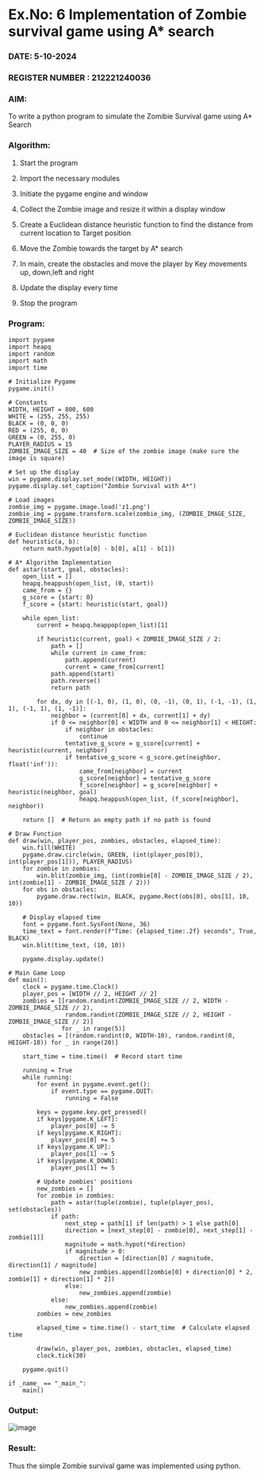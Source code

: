 # Ex.No: 6  Implementation of Zombie survival game using A* search 

### DATE: 5-10-2024
### REGISTER NUMBER : 212221240036
### AIM: 

To write a python program to simulate the Zomibie Survival game using A* Search 

### Algorithm:

1. Start the program

2. Import the necessary modules

3. Initiate the pygame engine and window

4. Collect the Zombie image and resize it within a display window 

5. Create a Euclidean distance heuristic function to find the distance from current location to Target position

6.  Move the Zombie towards the target by A* search 

7.  In main, create the obstacles and move the player by Key movements up, down,left and right 

10.  Update the display every time 

11.  Stop the program

 ### Program:

```
import pygame
import heapq
import random
import math
import time

# Initialize Pygame
pygame.init()

# Constants
WIDTH, HEIGHT = 800, 600
WHITE = (255, 255, 255)
BLACK = (0, 0, 0)
RED = (255, 0, 0)
GREEN = (0, 255, 0)
PLAYER_RADIUS = 15
ZOMBIE_IMAGE_SIZE = 40  # Size of the zombie image (make sure the image is square)

# Set up the display
win = pygame.display.set_mode((WIDTH, HEIGHT))
pygame.display.set_caption("Zombie Survival with A*")

# Load images
zombie_img = pygame.image.load('z1.png')
zombie_img = pygame.transform.scale(zombie_img, (ZOMBIE_IMAGE_SIZE, ZOMBIE_IMAGE_SIZE))

# Euclidean distance heuristic function
def heuristic(a, b):
    return math.hypot(a[0] - b[0], a[1] - b[1])

# A* Algorithm Implementation
def astar(start, goal, obstacles):
    open_list = []
    heapq.heappush(open_list, (0, start))
    came_from = {}
    g_score = {start: 0}
    f_score = {start: heuristic(start, goal)}

    while open_list:
        current = heapq.heappop(open_list)[1]

        if heuristic(current, goal) < ZOMBIE_IMAGE_SIZE / 2:
            path = []
            while current in came_from:
                path.append(current)
                current = came_from[current]
            path.append(start)
            path.reverse()
            return path

        for dx, dy in [(-1, 0), (1, 0), (0, -1), (0, 1), (-1, -1), (1, 1), (-1, 1), (1, -1)]:
            neighbor = (current[0] + dx, current[1] + dy)
            if 0 <= neighbor[0] < WIDTH and 0 <= neighbor[1] < HEIGHT:
                if neighbor in obstacles:
                    continue
                tentative_g_score = g_score[current] + heuristic(current, neighbor)
                if tentative_g_score < g_score.get(neighbor, float('inf')):
                    came_from[neighbor] = current
                    g_score[neighbor] = tentative_g_score
                    f_score[neighbor] = g_score[neighbor] + heuristic(neighbor, goal)
                    heapq.heappush(open_list, (f_score[neighbor], neighbor))

    return []  # Return an empty path if no path is found

# Draw Function
def draw(win, player_pos, zombies, obstacles, elapsed_time):
    win.fill(WHITE)
    pygame.draw.circle(win, GREEN, (int(player_pos[0]), int(player_pos[1])), PLAYER_RADIUS)
    for zombie in zombies:
        win.blit(zombie_img, (int(zombie[0] - ZOMBIE_IMAGE_SIZE / 2), int(zombie[1] - ZOMBIE_IMAGE_SIZE / 2)))
    for obs in obstacles:
        pygame.draw.rect(win, BLACK, pygame.Rect(obs[0], obs[1], 10, 10))
    
    # Display elapsed time
    font = pygame.font.SysFont(None, 36)
    time_text = font.render(f"Time: {elapsed_time:.2f} seconds", True, BLACK)
    win.blit(time_text, (10, 10))
    
    pygame.display.update()

# Main Game Loop
def main():
    clock = pygame.time.Clock()
    player_pos = [WIDTH // 2, HEIGHT // 2]
    zombies = [[random.randint(ZOMBIE_IMAGE_SIZE // 2, WIDTH - ZOMBIE_IMAGE_SIZE // 2), 
                random.randint(ZOMBIE_IMAGE_SIZE // 2, HEIGHT - ZOMBIE_IMAGE_SIZE // 2)] 
               for _ in range(5)]
    obstacles = [(random.randint(0, WIDTH-10), random.randint(0, HEIGHT-10)) for _ in range(20)]

    start_time = time.time()  # Record start time

    running = True
    while running:
        for event in pygame.event.get():
            if event.type == pygame.QUIT:
                running = False

        keys = pygame.key.get_pressed()
        if keys[pygame.K_LEFT]:
            player_pos[0] -= 5
        if keys[pygame.K_RIGHT]:
            player_pos[0] += 5
        if keys[pygame.K_UP]:
            player_pos[1] -= 5
        if keys[pygame.K_DOWN]:
            player_pos[1] += 5

        # Update zombies' positions
        new_zombies = []
        for zombie in zombies:
            path = astar(tuple(zombie), tuple(player_pos), set(obstacles))
            if path:
                next_step = path[1] if len(path) > 1 else path[0]
                direction = [next_step[0] - zombie[0], next_step[1] - zombie[1]]
                magnitude = math.hypot(*direction)
                if magnitude > 0:
                    direction = [direction[0] / magnitude, direction[1] / magnitude]
                    new_zombies.append([zombie[0] + direction[0] * 2, zombie[1] + direction[1] * 2])
                else:
                    new_zombies.append(zombie)
            else:
                new_zombies.append(zombie)
        zombies = new_zombies

        elapsed_time = time.time() - start_time  # Calculate elapsed time

        draw(win, player_pos, zombies, obstacles, elapsed_time)
        clock.tick(30)

    pygame.quit()

if _name_ == "_main_":
    main()
```

### Output:

![image](https://github.com/user-attachments/assets/6377e6ff-7b31-4d60-856a-22853678e9c1)



### Result:
Thus the simple Zombie survival game was implemented using python.
